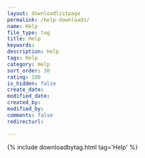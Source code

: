 ```yaml
---
layout: downloadlistpage
permalink: /help-downloads/
name: Help
file_type: tag
title: Help
keywords:
description: Help
tags: Help
category: Help
sort_order: 30
rating: 100
is_hidden: false
create_date:
modified_date:
created_by:
modified_by:
comments: false
redirecturl:

---
```

 {% include downloadbytag.html tag='Help' %}
